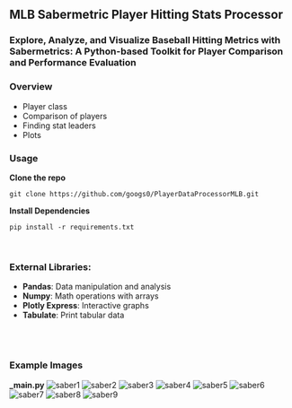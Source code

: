 ## MLB Sabermetric Player Hitting Stats Processor

### Explore, Analyze, and Visualize Baseball Hitting Metrics with Sabermetrics: A Python-based Toolkit for Player Comparison and Performance Evaluation

### Overview
- Player class
- Comparison of players
- Finding stat leaders 
- Plots

### Usage
**Clone the repo**
```
git clone https://github.com/googs0/PlayerDataProcessorMLB.git
```

**Install Dependencies**
```
pip install -r requirements.txt
```

<br>

### External Libraries:
- **Pandas**: Data manipulation and analysis
- **Numpy**: Math operations with arrays
- **Plotly Express**: Interactive graphs
- **Tabulate**: Print tabular data

<br>
<br>

### Example Images
**_main.py**
![saber1](/assets/img/saber1.png)
![saber2](/assets/img/saber2.png)
![saber3](/assets/img/saber3.png)
![saber4](/assets/img/saber4.png)
![saber5](/assets/img/saber5.png)
![saber6](/assets/img/saber6.png)
![saber7](/assets/img/saber7.png)
![saber8](/assets/img/saber8.png)
![saber9](/assets/img/saber9.png)
